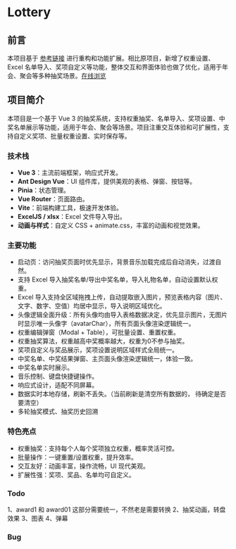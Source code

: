 # Lottery

## 前言

本项目基于 [参考链接](https://github.com/henry-fun/hanshan-lottery) 进行重构和功能扩展。相比原项目，新增了权重设置、Excel 名单导入、奖项自定义等功能，整体交互和界面体验也做了优化，适用于年会、聚会等多种抽奖场景。[在线浏览](https://chubbyduner.top/lottery)

## 项目简介

本项目是一个基于 Vue 3 的抽奖系统，支持权重抽奖、名单导入、奖项设置、中奖名单展示等功能，适用于年会、聚会等场景。项目注重交互体验和可扩展性，支持自定义奖项、批量权重设置、实时保存等。

### 技术栈

- **Vue 3**：主流前端框架，响应式开发。
- **Ant Design Vue**：UI 组件库，提供美观的表格、弹窗、按钮等。
- **Pinia**：状态管理。
- **Vue Router**：页面路由。
- **Vite**：前端构建工具，极速开发体验。
- **ExcelJS / xlsx**：Excel 文件导入导出。
- **动画与样式**：自定义 CSS + animate.css，丰富的动画和视觉效果。

### 主要功能

- 启动页：访问抽奖页面时优先显示，背景音乐加载完成后自动消失，过渡自然。
- 支持 Excel 导入抽奖名单/导出中奖名单，导入礼物名单，自动设置默认权重。
- Excel 导入支持全区域拖拽上传，自动提取嵌入图片，预览表格内容（图片、文字、数字、空值）均居中显示，导入说明区域优化。
- 头像逻辑全面升级：所有头像均由导入表格数据决定，优先显示图片，无图片时显示唯一头像字（avatarChar），所有页面头像渲染逻辑统一。
- 权重编辑弹窗（Modal + Table），可批量设置、重置权重。
- 权重抽奖算法，权重越高中奖概率越大，权重为0不参与抽奖。
- 奖项自定义与奖品展示，奖项设置说明区域样式全局统一。
- 中奖名单、中奖结果弹窗、主页面头像渲染逻辑统一，体验一致。
- 中奖名单实时展示。
- 音乐控制、键盘快捷键操作。
- 响应式设计，适配不同屏幕。
- 数据实时本地存储，刷新不丢失。（当前刷新是清空所有数据的， 待确定是否要清空）
- 多轮抽奖模式、抽奖历史回溯

### 特色亮点

- 权重抽奖：支持每个人每个奖项独立权重，概率灵活可控。
- 批量操作：一键重置/设置权重，提升效率。
- 交互友好：动画丰富，操作流畅，UI 现代美观。
- 扩展性强：奖项、奖品、名单均可自定义。

### Todo

1、award1 和 award01 这部分需要统一，不然老是需要转换
2、抽奖动画，转盘效果
3、图表
4、弹幕

### Bug
